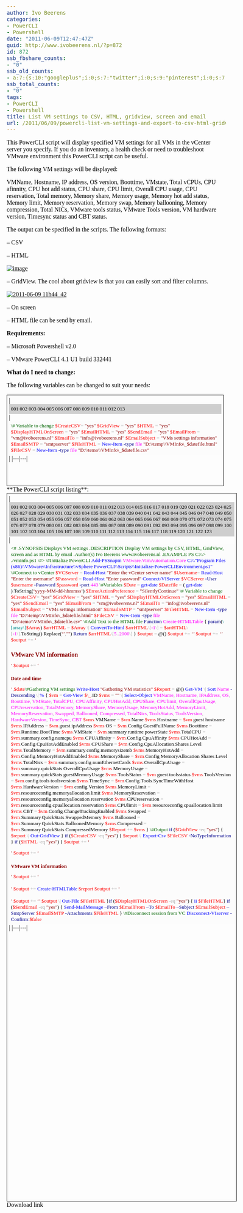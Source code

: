 ```yaml
---
author: Ivo Beerens
categories:
- PowerCLI
- Powershell
date: "2011-06-09T12:47:47Z"
guid: http://www.ivobeerens.nl/?p=872
id: 872
ssb_fbshare_counts:
- "0"
ssb_old_counts:
- a:7:{s:10:"googleplus";i:0;s:7:"twitter";i:0;s:9:"pinterest";i:0;s:7:"fbshare";i:0;s:8:"linkedin";i:0;s:6:"reddit";i:0;s:6:"tumblr";i:0;}
ssb_total_counts:
- "0"
tags:
- PowerCLI
- Powershell
title: List VM settings to CSV, HTML, gridview, screen and email
url: /2011/06/09/powercli-list-vm-settings-and-export-to-csv-html-gridview-screen-and-email/
---
```


<font color="#000000">This PowerCLI script will display specified VM settings for all VMs in the vCenter server you specify. If you do an inventory, a health check or need to troubleshoot VMware environment this PowerCLI script can be useful. </font>

<font color="#000000">The following VM settings will be displayed:</font>

<font color="#000000">VMName, Hostname, IP address, OS version, Boottime, VMstate, Total vCPUs, CPU afinnity, CPU hot add status, CPU share, CPU limit, Overall CPU usage, CPU reservation, Total memory, Memory share, Memory usage, Memory hot add status, Memory limit, Memory reservation, Memory swap, Memory ballooning, Memory compression, Total NICs, VMware tools status, VMware Tools version, VM hardware version, Timesync status and CBT status.</font>

<font color="#000000"></font>

<font color="#000000">The output can be specified in the scripts. The following formats:</font>

<font color="#000000">– CSV</font>

<font color="#000000">– HTML</font>

[<font color="#000000">![image](http://localhost/wp-content/uploads/2011/06/image_thumb.png "image")</font>](http://localhost/wp-content/uploads/2011/06/image.png)

<font color="#000000">– GridView. The cool about gridview is that you can easily sort and filter columns.</font>

[<font color="#000000">![2011-06-09 11h44_42](http://localhost/wp-content/uploads/2011/06/2011-06-09-11h44_42_thumb.jpg "2011-06-09 11h44_42")</font>](http://localhost/wp-content/uploads/2011/06/2011-06-09-11h44_42.jpg)

<font color="#000000">– On screen </font>

<font color="#000000">– HTML file can be send by email.</font>

<font color="#000000"></font>

**<font color="#000000">Requirements:</font>**

<font color="#000000">– Microsoft Powershell v2.0</font>

<font color="#000000">– VMware PowerCLI 4.1 U1 build 332441</font>

<font color="#000000"></font>

**<font color="#000000">What do I need to change:</font>**

<font color="#000000">The following variables can be changed to suit your needs:</font>

<div style="border-bottom: black 1px solid; border-left: black 1px solid; padding-bottom: 5px; padding-left: 5px; width: 558px; padding-right: 5px; font-family: ; height: 227px; overflow: auto; border-top: black 1px solid; border-right: black 1px solid; padding-top: 5px">| <div style="padding-bottom: 5px; padding-left: 5px; padding-right: 5px; font-family: ; background: #cecece; padding-top: 5px"><font face="Consolas"><font color="#000000" style="font-size: 10pt">001    002    003    004    005    006    007    008    009    010    011    012    013</font></font> </div> | <div style="padding-bottom: 5px; padding-left: 5px; padding-right: 5px; font-family: ; background: #fcfcfc; padding-top: 5px"><font face="Consolas"><span style="color: "><font color="#006400"><font style="font-size: 10pt">\# Variable to change</font></font></span><font style="font-size: 10pt">    <span style="color: "><font color="#ff0000">$CreateCSV</font></span><span style="color: "><font color="#a9a9a9">=</font></span><span style="color: "><font color="#000000"> </font></span><span style="color: "><font color="#8b0000">"yes"</font></span>    <span style="color: "><font color="#ff0000">$GridView</font></span><span style="color: "><font color="#000000"> </font></span><span style="color: "><font color="#a9a9a9">=</font></span><span style="color: "><font color="#000000"> </font></span><span style="color: "><font color="#8b0000">"yes"</font></span>    <span style="color: "><font color="#ff0000">$HTML</font></span><span style="color: "><font color="#000000"> </font></span><span style="color: "><font color="#a9a9a9">=</font></span><span style="color: "><font color="#000000"> </font></span><span style="color: "><font color="#8b0000">"yes"</font></span>    <span style="color: "><font color="#ff0000">$DisplayHTMLOnScreen</font></span><span style="color: "><font color="#000000"> </font></span><span style="color: "><font color="#a9a9a9">=</font></span><span style="color: "><font color="#000000"> </font></span><span style="color: "><font color="#8b0000">"yes"</font></span>    <span style="color: "><font color="#ff0000">$EmailHTML</font></span><span style="color: "><font color="#000000"> </font></span><span style="color: "><font color="#a9a9a9">=</font></span><span style="color: "><font color="#000000"> </font></span><span style="color: "><font color="#8b0000">"yes"</font></span>    <span style="color: "><font color="#ff0000">$SendEmail</font></span><span style="color: "><font color="#000000"> </font></span><span style="color: "><font color="#a9a9a9">=</font></span><span style="color: "><font color="#000000"> </font></span><span style="color: "><font color="#8b0000">"yes"</font></span>    <span style="color: "><font color="#ff0000">$EmailFrom</font></span><span style="color: "><font color="#000000"> </font></span><span style="color: "><font color="#a9a9a9">=</font></span><span style="color: "><font color="#000000"> </font></span><span style="color: "><font color="#8b0000">"vm@ivobeerens.nl"</font></span>    <span style="color: "><font color="#ff0000">$EmailTo</font></span><span style="color: "><font color="#000000"> </font></span><span style="color: "><font color="#a9a9a9">=</font></span><span style="color: "><font color="#000000"> </font></span><span style="color: "><font color="#8b0000">"info@ivobeerens.nl"</font></span>    <span style="color: "><font color="#ff0000">$EmailSubject</font></span><span style="color: "><font color="#000000"> </font></span><span style="color: "><font color="#a9a9a9">=</font></span><span style="color: "><font color="#000000"> </font></span><span style="color: "><font color="#8b0000">"VMs settings information"</font></span>    <span style="color: "><font color="#ff0000">$EmailSMTP</font></span><span style="color: "><font color="#000000"> </font></span><span style="color: "><font color="#a9a9a9">=</font></span><span style="color: "><font color="#000000"> </font></span><span style="color: "><font color="#8b0000">"smtpserver"</font></span>    <span style="color: "><font color="#ff0000">$FileHTML</font></span><span style="color: "><font color="#000000"> </font></span><span style="color: "><font color="#a9a9a9">=</font></span><span style="color: "><font color="#000000"> </font></span><span style="color: "><font color="#0000ff">New-Item</font></span><span style="color: "><font color="#000000"> </font></span><span style="color: "><font color="#00008b">-type</font></span><span style="color: "><font color="#000000"> </font></span><span style="color: "><font color="#ff00ff">file</font></span><span style="color: "><font color="#000000"> </font></span><span style="color: "><font color="#8b0000">"D:\\temp\\VMInfo\_$datefile.html"</font></span>    <span style="color: "><font color="#ff0000">$FileCSV</font></span><span style="color: "><font color="#000000"> </font></span><span style="color: "><font color="#a9a9a9">=</font></span><span style="color: "><font color="#000000"> </font></span><span style="color: "><font color="#0000ff">New-Item</font></span><span style="color: "><font color="#000000"> </font></span><span style="color: "><font color="#00008b">-type</font></span><span style="color: "><font color="#000000"> </font></span><span style="color: "><font color="#ff00ff">file</font></span><span style="color: "><font color="#000000"> </font></span><span style="color: "><font color="#8b0000">"D:\\temo\\VMInfo\_$datefile.csv"</font></span><font color="#000000"> </font></font></font></div> |
|---|---|

</div><font color="#000000">**The PowerCLI script listing**:</font>

<div style="border-bottom: black 1px solid; border-left: black 1px solid; padding-bottom: 5px; padding-left: 5px; width: 592px; padding-right: 5px; font-family: ; height: 1844px; overflow: auto; border-top: black 1px solid; border-right: black 1px solid; padding-top: 5px">| <div style="padding-bottom: 5px; padding-left: 5px; padding-right: 5px; font-family: ; background: #cecece; padding-top: 5px"><font face="Consolas"><font color="#000000" style="font-size: 10pt">001    002    003    004    005    006    007    008    009    010    011    012    013    014    015    016    017    018    019    020    021    022    023    024    025    026    027    028    029    030    031    032    033    034    035    036    037    038    039    040    041    042    043    044    045    046    047    048    049    050    051    052    053    054    055    056    057    058    059    060    061    062    063    064    065    066    067    068    069    070    071    072    073    074    075    076    077    078    079    080    081    082    083    084    085    086    087    088    089    090    091    092    093    094    095    096    097    098    099    100    101    102    103    104    105    106    107    108    109    110    111    112    113    114    115    116    117    118    119    120    121    122    123</font></font> </div> | <div style="padding-bottom: 5px; padding-left: 5px; padding-right: 5px; font-family: ; background: #fcfcfc; padding-top: 5px"><font face="Consolas"><font color="#006400"><span style="color: "><font style="font-size: 10pt"><#    .SYNOPSIS    Displays VM settings .DESCRIPTION    Display VM settings by CSV, HTML, GridView, screen and as HTML by email        .Author(s)    Ivo Beerens www.ivobeerens.nl  .EXAMPLE    PS C:\\> ./vminfo.ps1  \#>  </font></span><font style="font-size: 10pt"><span style="color: ">\#Initialize PowerCLI </span>  </font></font><font style="font-size: 10pt">    <span style="color: "><font color="#0000ff">Add-PSSnapin</font></span><span style="color: "><font color="#000000"> </font></span><span style="color: "><font color="#ff00ff">VMware.VimAutomation.Core</font></span>    <span style="color: "><font color="#0000ff">C:\\"Program Files (x86)\\VMware\\Infrastructure\\vSphere PowerCLI\\Scripts\\Initialize-PowerCLIEnvironment.ps1"</font></span><span style="color: "><font color="#000000"> </font></span><span style="color: "><font color="#006400">\#Connect to vCenter</font></span>    <span style="color: "><font color="#ff0000">$VCServer</font></span><span style="color: "><font color="#000000"> </font></span><span style="color: "><font color="#a9a9a9">=</font></span><span style="color: "><font color="#000000"> </font></span><span style="color: "><font color="#0000ff">Read-Host</font></span><span style="color: "><font color="#000000"> </font></span><span style="color: "><font color="#8b0000">"Enter the vCenter server name"</font></span>    <span style="color: "><font color="#ff0000">$Username</font></span><span style="color: "><font color="#a9a9a9">=</font></span><span style="color: "><font color="#000000"> </font></span><span style="color: "><font color="#0000ff">Read-Host</font></span><span style="color: "><font color="#000000"> </font></span><span style="color: "><font color="#8b0000">"Enter the username"</font></span>    <span style="color: "><font color="#ff0000">$Password</font></span><span style="color: "><font color="#000000"> </font></span><span style="color: "><font color="#a9a9a9">=</font></span><span style="color: "><font color="#000000"> </font></span><span style="color: "><font color="#0000ff">Read-Host</font></span><span style="color: "><font color="#000000"> </font></span><span style="color: "><font color="#8b0000">"Enter password"</font></span>    <span style="color: "><font color="#0000ff">Connect-VIServer</font></span><span style="color: "><font color="#000000"> </font></span><span style="color: "><font color="#ff0000">$VCServer</font></span><span style="color: "><font color="#000000"> </font></span><span style="color: "><font color="#00008b">-User</font></span><span style="color: "><font color="#000000"> </font></span><span style="color: "><font color="#ff0000">$username</font></span><span style="color: "><font color="#000000"> </font></span><span style="color: "><font color="#00008b">-Password</font></span><span style="color: "><font color="#000000"> </font></span><span style="color: "><font color="#ff0000">$password</font></span><span style="color: "><font color="#000000"> </font></span><span style="color: "><font color="#00008b">-port</font></span><span style="color: "><font color="#000000"> </font></span><span style="color: "><font color="#ff00ff">443</font></span>  <span style="color: "><font color="#006400">\#Variables</font></span>    <span style="color: "><font color="#ff0000">$Date</font></span><span style="color: "><font color="#000000"> </font></span><span style="color: "><font color="#a9a9a9">=</font></span><span style="color: "><font color="#000000"> </font></span><span style="color: "><font color="#0000ff">get-date</font></span>    <span style="color: "><font color="#ff0000">$Datefile</font></span><span style="color: "><font color="#000000"> </font></span><span style="color: "><font color="#a9a9a9">=</font></span><font color="#000000"><span style="color: "> </span><span style="color: ">(</span><span style="color: "> </span></font><span style="color: "><font color="#0000ff">get-date</font></span><font color="#000000"><span style="color: "> </span><span style="color: ">)</span></font><span style="color: "><font color="#a9a9a9">.</font></span><font color="#000000"><span style="color: ">ToString</span><span style="color: ">(</span></font><span style="color: "><font color="#8b0000">‘yyyy-MM-dd-hhmmss’</font></span><span style="color: "><font color="#000000">)</font></span>    <span style="color: "><font color="#ff0000">$ErrorActionPreference</font></span><span style="color: "><font color="#000000"> </font></span><span style="color: "><font color="#a9a9a9">=</font></span><span style="color: "><font color="#000000"> </font></span><span style="color: "><font color="#8b0000">"SilentlyContinue"</font></span>    <span style="color: "><font color="#006400">\# Variable to change</font></span>    <span style="color: "><font color="#ff0000">$CreateCSV</font></span><span style="color: "><font color="#a9a9a9">=</font></span><span style="color: "><font color="#000000"> </font></span><span style="color: "><font color="#8b0000">"yes"</font></span>    <span style="color: "><font color="#ff0000">$GridView</font></span><span style="color: "><font color="#000000"> </font></span><span style="color: "><font color="#a9a9a9">=</font></span><span style="color: "><font color="#000000"> </font></span><span style="color: "><font color="#8b0000">"yes"</font></span>    <span style="color: "><font color="#ff0000">$HTML</font></span><span style="color: "><font color="#000000"> </font></span><span style="color: "><font color="#a9a9a9">=</font></span><span style="color: "><font color="#000000"> </font></span><span style="color: "><font color="#8b0000">"yes"</font></span>    <span style="color: "><font color="#ff0000">$DisplayHTMLOnScreen</font></span><span style="color: "><font color="#000000"> </font></span><span style="color: "><font color="#a9a9a9">=</font></span><span style="color: "><font color="#000000"> </font></span><span style="color: "><font color="#8b0000">"yes"</font></span>    <span style="color: "><font color="#ff0000">$EmailHTML</font></span><span style="color: "><font color="#000000"> </font></span><span style="color: "><font color="#a9a9a9">=</font></span><span style="color: "><font color="#000000"> </font></span><span style="color: "><font color="#8b0000">"yes"</font></span>    <span style="color: "><font color="#ff0000">$SendEmail</font></span><span style="color: "><font color="#000000"> </font></span><span style="color: "><font color="#a9a9a9">=</font></span><span style="color: "><font color="#000000"> </font></span><span style="color: "><font color="#8b0000">"yes"</font></span>    <span style="color: "><font color="#ff0000">$EmailFrom</font></span><span style="color: "><font color="#000000"> </font></span><span style="color: "><font color="#a9a9a9">=</font></span><span style="color: "><font color="#000000"> </font></span><span style="color: "><font color="#8b0000">"vm@ivobeerens.nl"</font></span>    <span style="color: "><font color="#ff0000">$EmailTo</font></span><span style="color: "><font color="#000000"> </font></span><span style="color: "><font color="#a9a9a9">=</font></span><span style="color: "><font color="#000000"> </font></span><span style="color: "><font color="#8b0000">"info@ivobeerens.nl"</font></span>    <span style="color: "><font color="#ff0000">$EmailSubject</font></span><span style="color: "><font color="#000000"> </font></span><span style="color: "><font color="#a9a9a9">=</font></span><span style="color: "><font color="#000000"> </font></span><span style="color: "><font color="#8b0000">"VMs settings information"</font></span>    <span style="color: "><font color="#ff0000">$EmailSMTP</font></span><span style="color: "><font color="#000000"> </font></span><span style="color: "><font color="#a9a9a9">=</font></span><span style="color: "><font color="#000000"> </font></span><span style="color: "><font color="#8b0000">"smtpserver"</font></span>    <span style="color: "><font color="#ff0000">$FileHTML</font></span><span style="color: "><font color="#000000"> </font></span><span style="color: "><font color="#a9a9a9">=</font></span><span style="color: "><font color="#000000"> </font></span><span style="color: "><font color="#0000ff">New-Item</font></span><span style="color: "><font color="#000000"> </font></span><span style="color: "><font color="#00008b">-type</font></span><span style="color: "><font color="#000000"> </font></span><span style="color: "><font color="#ff00ff">file</font></span><span style="color: "><font color="#000000"> </font></span><span style="color: "><font color="#8b0000">"D:\\temp\\VMInfo\_$datefile.html"</font></span>    <span style="color: "><font color="#ff0000">$FileCSV</font></span><span style="color: "><font color="#000000"> </font></span><span style="color: "><font color="#a9a9a9">=</font></span><span style="color: "><font color="#000000"> </font></span><span style="color: "><font color="#0000ff">New-Item</font></span><span style="color: "><font color="#000000"> </font></span><span style="color: "><font color="#00008b">-type</font></span><span style="color: "><font color="#000000"> </font></span><span style="color: "><font color="#ff00ff">file</font></span><span style="color: "><font color="#000000"> </font></span><span style="color: "><font color="#8b0000">"D:\\temo\\VMInfo\_$datefile.csv"</font></span>  <span style="color: "><font color="#006400">\#Add Text to the HTML file </font></span>    <span style="color: "><font color="#00008b">Function</font></span><span style="color: "><font color="#000000"> </font></span><span style="color: "><font color="#ff00ff">Create-HTMLTable</font></span>    <span style="color: "></span><span style="color: "><font color="#000000">{</font></span>    <span style="color: "></span><span style="color: "><font color="#00008b">param</font></span><span style="color: "><font color="#000000">(</font></span><span style="color: "><font color="#008b8b">\[array\]</font></span><span style="color: "><font color="#ff0000">$Array</font></span><span style="color: "><font color="#000000">)</font></span>    <span style="color: "></span><span style="color: "><font color="#ff0000">$arrHTML</font></span><span style="color: "><font color="#000000"> </font></span><span style="color: "><font color="#a9a9a9">=</font></span><span style="color: "><font color="#000000"> </font></span><span style="color: "><font color="#ff0000">$Array</font></span><span style="color: "><font color="#000000"> </font></span><span style="color: "><font color="#a9a9a9">\|</font></span><span style="color: "><font color="#000000"> </font></span><span style="color: "><font color="#0000ff">ConvertTo-Html</font></span>    <span style="color: "></span><span style="color: "><font color="#ff0000">$arrHTML</font></span><span style="color: "><font color="#a9a9a9">\[</font></span><span style="color: "><font color="#ff00ff">-1</font></span><span style="color: "><font color="#a9a9a9">\]</font></span><span style="color: "><font color="#000000"> </font></span><span style="color: "><font color="#a9a9a9">=</font></span><span style="color: "><font color="#000000"> </font></span><span style="color: "><font color="#ff0000">$arrHTML</font></span><span style="color: "><font color="#a9a9a9">\[</font></span><span style="color: "><font color="#ff00ff">-1</font></span><font color="#a9a9a9"><span style="color: ">\]</span><span style="color: ">.</span></font><font color="#000000"><span style="color: ">ToString</span><span style="color: ">(</span><span style="color: ">)</span></font><span style="color: "><font color="#a9a9a9">.</font></span><font color="#000000"><span style="color: ">Replace</span><span style="color: ">(</span></font><span style="color: "><font color="#8b0000">‘</body></html>’</font></span><span style="color: "><font color="#a9a9a9">,</font></span><span style="color: "><font color="#8b0000">""</font></span><span style="color: "><font color="#000000">)</font></span>    <span style="color: "></span><span style="color: "><font color="#00008b">Return</font></span><span style="color: "><font color="#000000"> </font></span><span style="color: "><font color="#ff0000">$arrHTML</font></span><span style="color: "><font color="#a9a9a9">\[</font></span><span style="color: "><font color="#ff00ff">5</font></span><span style="color: "><font color="#a9a9a9">..</font></span><span style="color: "><font color="#ff00ff">2000</font></span><span style="color: "><font color="#a9a9a9">\]</font></span>    <span style="color: "></span><span style="color: "><font color="#000000">}</font></span>  <span style="color: "><font color="#ff0000">$output</font></span><span style="color: "><font color="#000000"> </font></span><span style="color: "><font color="#a9a9a9">=</font></span><font color="#000000"><span style="color: "> </span><span style="color: ">@(</span><span style="color: ">)</span></font>    <span style="color: "><font color="#ff0000">$output</font></span><span style="color: "><font color="#000000"> </font></span><span style="color: "><font color="#a9a9a9">+=</font></span><span style="color: "><font color="#000000"> </font></span><span style="color: "><font color="#8b0000">‘<html><head></head><body>’</font></span>    <span style="color: "><font color="#ff0000">$output</font></span><span style="color: "><font color="#000000"> </font></span><span style="color: "><font color="#a9a9a9">+=</font></span><span style="color: "><font color="#000000"> </font></span>  </font></font><font style="font-size: 10pt"><font face="Consolas"><span style="color: "><font color="#8b0000">‘<style>table{border-style:solid;border-width:1px;font-size:8pt;background-color:#ccc;width:100%;}th{text-align:left;}td{background-color:#fff;width:20%;border-style:so    lid;border-width:1px;}body{font-family:verdana;font-size:12pt;}h1{font-size:12pt;}h2{font-size:10pt;}</style>’</font></span>    <span style="color: "><font color="#ff0000">$output</font></span><span style="color: "><font color="#000000"> </font></span><span style="color: "><font color="#a9a9a9">+=</font></span><span style="color: "><font color="#000000"> </font></span><span style="color: "><font color="#8b0000">‘<H1>VMware VM information</H1>’</font></span>    <span style="color: "><font color="#ff0000">$output</font></span><span style="color: "><font color="#000000"> </font></span><span style="color: "><font color="#a9a9a9">+=</font></span><span style="color: "><font color="#000000"> </font></span><span style="color: "><font color="#8b0000">‘<H2>Date and time</H2>’</font></span><span style="color: "><font color="#a9a9a9">,</font></span><span style="color: "><font color="#ff0000">$date</font></span><span style="color: "><font color="#006400">\#Gathering VM settings</font></span>    <span style="color: "><font color="#0000ff">Write-Host</font></span><span style="color: "><font color="#000000"> </font></span><span style="color: "><font color="#8b0000">"Gathering VM statistics"</font></span>    <span style="color: "><font color="#ff0000">$Report</font></span><span style="color: "><font color="#000000"> </font></span><span style="color: "><font color="#a9a9a9">=</font></span><font color="#000000"><span style="color: "> </span><span style="color: ">@(</span><span style="color: ">)</span></font>    <span style="color: "><font color="#0000ff">Get-VM</font></span><span style="color: "><font color="#000000"> </font></span><span style="color: "><font color="#a9a9a9">\|</font></span><span style="color: "><font color="#000000"> </font></span><span style="color: "><font color="#0000ff">Sort</font></span><span style="color: "><font color="#000000"> </font></span><span style="color: "><font color="#ff00ff">Name</font></span><span style="color: "><font color="#000000"> </font></span><span style="color: "><font color="#00008b">-Descending</font></span><span style="color: "><font color="#000000"> </font></span><span style="color: "><font color="#a9a9a9">\|</font></span><span style="color: "><font color="#000000"> </font></span><span style="color: "><font color="#0000ff">%</font></span>   <font face="Consolas"><font color="#000000"><span style="color: "> </span><span style="color: ">{</span>    <span style="color: "> </span>    <span style="color: "> </span></font><span style="color: "><font color="#ff0000">$vm</font></span><span style="color: "><font color="#000000"> </font></span><span style="color: "><font color="#a9a9a9">=</font></span><span style="color: "><font color="#000000"> </font></span><span style="color: "><font color="#0000ff">Get-View</font></span><span style="color: "><font color="#000000"> </font></span><span style="color: "><font color="#ff0000">$\_</font></span><span style="color: "><font color="#a9a9a9">.</font></span></font><font face="Consolas"><font color="#000000"><span style="color: ">ID</span>    <span style="color: "> </span></font><span style="color: "><font color="#ff0000">$vms</font></span><span style="color: "><font color="#000000"> </font></span><span style="color: "><font color="#a9a9a9">=</font></span><span style="color: "><font color="#000000"> </font></span><span style="color: "><font color="#8b0000">""</font></span><span style="color: "><font color="#000000"> </font></span><span style="color: "><font color="#a9a9a9">\|</font></span><span style="color: "><font color="#000000"> </font></span><span style="color: "><font color="#0000ff">Select-Object</font></span><span style="color: "><font color="#000000"> </font></span><span style="color: "><font color="#ff00ff">VMName</font></span><span style="color: "><font color="#a9a9a9">,</font></span><span style="color: "><font color="#000000"> </font></span><span style="color: "><font color="#ff00ff">Hostname</font></span><span style="color: "><font color="#a9a9a9">,</font></span><span style="color: "><font color="#000000"> </font></span><span style="color: "><font color="#ff00ff">IPAddress</font></span><span style="color: "><font color="#a9a9a9">,</font></span><span style="color: "><font color="#000000"> </font></span><span style="color: "><font color="#ff00ff">OS</font></span><span style="color: "><font color="#a9a9a9">,</font></span><span style="color: "><font color="#000000"> </font></span><span style="color: "><font color="#ff00ff">Boottime</font></span><span style="color: "><font color="#a9a9a9">,</font></span><span style="color: "><font color="#000000"> </font></span><span style="color: "><font color="#ff00ff">VMState</font></span><span style="color: "><font color="#a9a9a9">,</font></span><span style="color: "><font color="#000000"> </font></span><span style="color: "><font color="#ff00ff">TotalCPU</font></span><span style="color: "><font color="#a9a9a9">,</font></span><span style="color: "><font color="#000000"> </font></span><span style="color: "><font color="#ff00ff">CPUAffinity</font></span><span style="color: "><font color="#a9a9a9">,</font></span><span style="color: "><font color="#000000"> </font></span><span style="color: "><font color="#ff00ff">CPUHotAdd</font></span><span style="color: "><font color="#a9a9a9">,</font></span><span style="color: "><font color="#000000"> </font></span><span style="color: "><font color="#ff00ff">CPUShare</font></span><span style="color: "><font color="#a9a9a9">,</font></span><span style="color: "><font color="#000000"> </font></span><span style="color: "><font color="#ff00ff">CPUlimit</font></span><span style="color: "><font color="#a9a9a9">,</font></span><span style="color: "><font color="#000000"> </font></span><span style="color: "><font color="#ff00ff">OverallCpuUsage</font></span><span style="color: "><font color="#a9a9a9">,</font></span><span style="color: "><font color="#000000"> </font></span><span style="color: "><font color="#ff00ff">CPUreservation</font></span><span style="color: "><font color="#a9a9a9">,</font></span><span style="color: "><font color="#000000"> </font></span><span style="color: "><font color="#ff00ff">TotalMemory</font></span><span style="color: "><font color="#a9a9a9">,</font></span><span style="color: "><font color="#000000"> </font></span><span style="color: "><font color="#ff00ff">MemoryShare</font></span><span style="color: "><font color="#a9a9a9">,</font></span><span style="color: "><font color="#000000"> </font></span><span style="color: "><font color="#ff00ff">MemoryUsage</font></span><span style="color: "><font color="#a9a9a9">,</font></span><span style="color: "><font color="#000000"> </font></span><span style="color: "><font color="#ff00ff">MemoryHotAdd</font></span><span style="color: "><font color="#a9a9a9">,</font></span><span style="color: "><font color="#000000"> </font></span><span style="color: "><font color="#ff00ff">MemoryLimit</font></span><span style="color: "><font color="#a9a9a9">,</font></span><span style="color: "><font color="#000000"> </font></span><span style="color: "><font color="#ff00ff">MemoryReservation</font></span><span style="color: "><font color="#a9a9a9">,</font></span><span style="color: "><font color="#000000"> </font></span><span style="color: "><font color="#ff00ff">Swapped</font></span><span style="color: "><font color="#a9a9a9">,</font></span><span style="color: "><font color="#000000"> </font></span><span style="color: "><font color="#ff00ff">Ballooned</font></span><span style="color: "><font color="#a9a9a9">,</font></span><span style="color: "><font color="#000000"> </font></span><span style="color: "><font color="#ff00ff">Compressed</font></span><span style="color: "><font color="#a9a9a9">,</font></span><span style="color: "><font color="#000000"> </font></span><span style="color: "><font color="#ff00ff">TotalNics</font></span><span style="color: "><font color="#a9a9a9">,</font></span><span style="color: "><font color="#000000"> </font></span><span style="color: "><font color="#ff00ff">ToolsStatus</font></span><span style="color: "><font color="#a9a9a9">,</font></span><span style="color: "><font color="#000000"> </font></span><span style="color: "><font color="#ff00ff">ToolsVersion</font></span><span style="color: "><font color="#a9a9a9">,</font></span><span style="color: "><font color="#000000"> </font></span><span style="color: "><font color="#ff00ff">HardwareVersion</font></span><span style="color: "><font color="#a9a9a9">,</font></span><span style="color: "><font color="#000000"> </font></span><span style="color: "><font color="#ff00ff">TimeSync</font></span><span style="color: "><font color="#a9a9a9">,</font></span><span style="color: "><font color="#000000"> </font></span><span style="color: "><font color="#ff00ff">CBT</font></span>    <span style="color: "><font color="#000000"> </font></span><span style="color: "><font color="#ff0000">$vms</font></span><span style="color: "><font color="#a9a9a9">.</font></span><font color="#000000"><span style="color: ">VMName</span><span style="color: "> </span></font><span style="color: "><font color="#a9a9a9">=</font></span><span style="color: "><font color="#000000"> </font></span><span style="color: "><font color="#ff0000">$vm</font></span><span style="color: "><font color="#a9a9a9">.</font></span></font><font face="Consolas"><font color="#000000"><span style="color: ">Name</span>    <span style="color: "> </span></font><span style="color: "><font color="#ff0000">$vms</font></span><span style="color: "><font color="#a9a9a9">.</font></span><font color="#000000"><span style="color: ">Hostname</span><span style="color: "> </span></font><span style="color: "><font color="#a9a9a9">=</font></span><span style="color: "><font color="#000000"> </font></span><span style="color: "><font color="#ff0000">$vm</font></span><span style="color: "><font color="#a9a9a9">.</font></span><span style="color: "><font color="#000000">guest</font></span><span style="color: "><font color="#a9a9a9">.</font></span><span style="color: "><font color="#000000">hostname</font></span>    <span style="color: "></span><span style="color: "><font color="#ff0000">$vms</font></span><span style="color: "><font color="#a9a9a9">.</font></span><font color="#000000"><span style="color: ">IPAddress</span><span style="color: "> </span></font><span style="color: "><font color="#a9a9a9">=</font></span><span style="color: "><font color="#000000"> </font></span><span style="color: "><font color="#ff0000">$vm</font></span><span style="color: "><font color="#a9a9a9">.</font></span><span style="color: "><font color="#000000">guest</font></span><span style="color: "><font color="#a9a9a9">.</font></span><span style="color: "><font color="#000000">ipAddress</font></span>    <span style="color: "></span><span style="color: "><font color="#ff0000">$vms</font></span><span style="color: "><font color="#a9a9a9">.</font></span><font color="#000000"><span style="color: ">OS</span><span style="color: "> </span></font><span style="color: "><font color="#a9a9a9">=</font></span><span style="color: "><font color="#000000"> </font></span><span style="color: "><font color="#ff0000">$vm</font></span><span style="color: "><font color="#a9a9a9">.</font></span><span style="color: "><font color="#000000">Config</font></span><span style="color: "><font color="#a9a9a9">.</font></span><span style="color: "><font color="#000000">GuestFullName</font></span>    <span style="color: "></span><span style="color: "><font color="#ff0000">$vms</font></span><span style="color: "><font color="#a9a9a9">.</font></span><font color="#000000"><span style="color: ">Boottime</span><span style="color: "> </span></font><span style="color: "><font color="#a9a9a9">=</font></span><span style="color: "><font color="#000000"> </font></span><span style="color: "><font color="#ff0000">$vm</font></span><span style="color: "><font color="#a9a9a9">.</font></span><span style="color: "><font color="#000000">Runtime</font></span><span style="color: "><font color="#a9a9a9">.</font></span><span style="color: "><font color="#000000">BootTime</font></span>    <span style="color: "></span><span style="color: "><font color="#ff0000">$vms</font></span><span style="color: "><font color="#a9a9a9">.</font></span><font color="#000000"><span style="color: ">VMState</span><span style="color: "> </span></font><span style="color: "><font color="#a9a9a9">=</font></span><span style="color: "><font color="#000000"> </font></span><span style="color: "><font color="#ff0000">$vm</font></span><span style="color: "><font color="#a9a9a9">.</font></span><span style="color: "><font color="#000000">summary</font></span><span style="color: "><font color="#a9a9a9">.</font></span><span style="color: "><font color="#000000">runtime</font></span><span style="color: "><font color="#a9a9a9">.</font></span></font><font face="Consolas"><font color="#000000"><span style="color: ">powerState</span>    <span style="color: "> </span></font><span style="color: "><font color="#ff0000">$vms</font></span><span style="color: "><font color="#a9a9a9">.</font></span><font color="#000000"><span style="color: ">TotalCPU</span><span style="color: "> </span></font><span style="color: "><font color="#a9a9a9">=</font></span><span style="color: "><font color="#000000"> </font></span><span style="color: "><font color="#ff0000">$vm</font></span><span style="color: "><font color="#a9a9a9">.</font></span><span style="color: "><font color="#000000">summary</font></span><span style="color: "><font color="#a9a9a9">.</font></span><span style="color: "><font color="#000000">config</font></span><span style="color: "><font color="#a9a9a9">.</font></span></font><font face="Consolas"><font color="#000000"><span style="color: ">numcpu</span>    <span style="color: "> </span></font><span style="color: "><font color="#ff0000">$vms</font></span><span style="color: "><font color="#a9a9a9">.</font></span><font color="#000000"><span style="color: ">CPUAffinity</span><span style="color: "> </span></font><span style="color: "><font color="#a9a9a9">=</font></span><span style="color: "><font color="#000000"> </font></span><span style="color: "><font color="#ff0000">$vm</font></span><span style="color: "><font color="#a9a9a9">.</font></span><span style="color: "><font color="#000000">Config</font></span><span style="color: "><font color="#a9a9a9">.</font></span><span style="color: "><font color="#000000">CpuAffinity</font></span>    <span style="color: "></span><span style="color: "><font color="#ff0000">$vms</font></span><span style="color: "><font color="#a9a9a9">.</font></span><font color="#000000"><span style="color: ">CPUHotAdd</span><span style="color: "> </span></font><span style="color: "><font color="#a9a9a9">=</font></span><span style="color: "><font color="#000000"> </font></span><span style="color: "><font color="#ff0000">$vm</font></span><span style="color: "><font color="#a9a9a9">.</font></span><span style="color: "><font color="#000000">Config</font></span><span style="color: "><font color="#a9a9a9">.</font></span><span style="color: "><font color="#000000">CpuHotAddEnabled</font></span>    <span style="color: "></span><span style="color: "><font color="#ff0000">$vms</font></span><span style="color: "><font color="#a9a9a9">.</font></span><font color="#000000"><span style="color: ">CPUShare</span><span style="color: "> </span></font><span style="color: "><font color="#a9a9a9">=</font></span><span style="color: "><font color="#000000"> </font></span><span style="color: "><font color="#ff0000">$vm</font></span><span style="color: "><font color="#a9a9a9">.</font></span><span style="color: "><font color="#000000">Config</font></span><span style="color: "><font color="#a9a9a9">.</font></span><span style="color: "><font color="#000000">CpuAllocation</font></span><span style="color: "><font color="#a9a9a9">.</font></span><span style="color: "><font color="#000000">Shares</font></span><span style="color: "><font color="#a9a9a9">.</font></span><span style="color: "><font color="#000000">Level</font></span>    <span style="color: "></span><span style="color: "><font color="#ff0000">$vms</font></span><span style="color: "><font color="#a9a9a9">.</font></span><font color="#000000"><span style="color: ">TotalMemory</span><span style="color: "> </span></font><span style="color: "><font color="#a9a9a9">=</font></span><span style="color: "><font color="#000000"> </font></span><span style="color: "><font color="#ff0000">$vm</font></span><span style="color: "><font color="#a9a9a9">.</font></span><span style="color: "><font color="#000000">summary</font></span><span style="color: "><font color="#a9a9a9">.</font></span><span style="color: "><font color="#000000">config</font></span><span style="color: "><font color="#a9a9a9">.</font></span></font><font face="Consolas"><font color="#000000"><span style="color: ">memorysizemb</span>    <span style="color: "> </span></font><span style="color: "><font color="#ff0000">$vms</font></span><span style="color: "><font color="#a9a9a9">.</font></span><font color="#000000"><span style="color: ">MemoryHotAdd</span><span style="color: "> </span></font><span style="color: "><font color="#a9a9a9">=</font></span><span style="color: "><font color="#000000"> </font></span><span style="color: "><font color="#ff0000">$vm</font></span><span style="color: "><font color="#a9a9a9">.</font></span><span style="color: "><font color="#000000">Config</font></span><span style="color: "><font color="#a9a9a9">.</font></span><span style="color: "><font color="#000000">MemoryHotAddEnabled</font></span>    <span style="color: "></span><span style="color: "><font color="#ff0000">$vms</font></span><span style="color: "><font color="#a9a9a9">.</font></span><font color="#000000"><span style="color: ">MemoryShare</span><span style="color: "> </span></font><span style="color: "><font color="#a9a9a9">=</font></span><span style="color: "><font color="#000000"> </font></span><span style="color: "><font color="#ff0000">$vm</font></span><span style="color: "><font color="#a9a9a9">.</font></span><span style="color: "><font color="#000000">Config</font></span><span style="color: "><font color="#a9a9a9">.</font></span><span style="color: "><font color="#000000">MemoryAllocation</font></span><span style="color: "><font color="#a9a9a9">.</font></span><span style="color: "><font color="#000000">Shares</font></span><span style="color: "><font color="#a9a9a9">.</font></span><span style="color: "><font color="#000000">Level</font></span>    <span style="color: "></span><span style="color: "><font color="#ff0000">$vms</font></span><span style="color: "><font color="#a9a9a9">.</font></span><font color="#000000"><span style="color: ">TotalNics</span><span style="color: "> </span></font><span style="color: "><font color="#a9a9a9">=</font></span><span style="color: "><font color="#000000"> </font></span><span style="color: "><font color="#ff0000">$vm</font></span><span style="color: "><font color="#a9a9a9">.</font></span><span style="color: "><font color="#000000">summary</font></span><span style="color: "><font color="#a9a9a9">.</font></span><span style="color: "><font color="#000000">config</font></span><span style="color: "><font color="#a9a9a9">.</font></span><span style="color: "><font color="#000000">numEthernetCards</font></span>    <span style="color: "></span><span style="color: "><font color="#ff0000">$vms</font></span><span style="color: "><font color="#a9a9a9">.</font></span><font color="#000000"><span style="color: ">OverallCpuUsage</span><span style="color: "> </span></font><span style="color: "><font color="#a9a9a9">=</font></span><span style="color: "><font color="#000000"> </font></span><span style="color: "><font color="#ff0000">$vm</font></span><span style="color: "><font color="#a9a9a9">.</font></span><span style="color: "><font color="#000000">summary</font></span><span style="color: "><font color="#a9a9a9">.</font></span><span style="color: "><font color="#000000">quickStats</font></span><span style="color: "><font color="#a9a9a9">.</font></span></font><font face="Consolas"><font color="#000000"><span style="color: ">OverallCpuUsage</span>    <span style="color: "> </span></font><span style="color: "><font color="#ff0000">$vms</font></span><span style="color: "><font color="#a9a9a9">.</font></span><font color="#000000"><span style="color: ">MemoryUsage</span><span style="color: "> </span></font><span style="color: "><font color="#a9a9a9">=</font></span><span style="color: "><font color="#000000"> </font></span><span style="color: "><font color="#ff0000">$vm</font></span><span style="color: "><font color="#a9a9a9">.</font></span><span style="color: "><font color="#000000">summary</font></span><span style="color: "><font color="#a9a9a9">.</font></span><span style="color: "><font color="#000000">quickStats</font></span><span style="color: "><font color="#a9a9a9">.</font></span></font><font face="Consolas"><font color="#000000"><span style="color: ">guestMemoryUsage</span>    <span style="color: "> </span></font><span style="color: "><font color="#ff0000">$vms</font></span><span style="color: "><font color="#a9a9a9">.</font></span><font color="#000000"><span style="color: ">ToolsStatus</span><span style="color: "> </span></font><span style="color: "><font color="#a9a9a9">=</font></span><span style="color: "><font color="#000000"> </font></span><span style="color: "><font color="#ff0000">$vm</font></span><span style="color: "><font color="#a9a9a9">.</font></span><span style="color: "><font color="#000000">guest</font></span><span style="color: "><font color="#a9a9a9">.</font></span></font><font face="Consolas"><font color="#000000"><span style="color: ">toolsstatus</span>    <span style="color: "> </span></font><span style="color: "><font color="#ff0000">$vms</font></span><span style="color: "><font color="#a9a9a9">.</font></span><font color="#000000"><span style="color: ">ToolsVersion</span><span style="color: "> </span></font><span style="color: "><font color="#a9a9a9">=</font></span><span style="color: "><font color="#000000"> </font></span><span style="color: "><font color="#ff0000">$vm</font></span><span style="color: "><font color="#a9a9a9">.</font></span><span style="color: "><font color="#000000">config</font></span><span style="color: "><font color="#a9a9a9">.</font></span><span style="color: "><font color="#000000">tools</font></span><span style="color: "><font color="#a9a9a9">.</font></span><span style="color: "><font color="#000000">toolsversion</font></span>    <span style="color: "></span><span style="color: "><font color="#ff0000">$vms</font></span><span style="color: "><font color="#a9a9a9">.</font></span><font color="#000000"><span style="color: ">TimeSync</span><span style="color: "> </span></font><span style="color: "><font color="#a9a9a9">=</font></span><span style="color: "><font color="#000000"> </font></span><span style="color: "><font color="#ff0000">$vm</font></span><span style="color: "><font color="#a9a9a9">.</font></span><span style="color: "><font color="#000000">Config</font></span><span style="color: "><font color="#a9a9a9">.</font></span><span style="color: "><font color="#000000">Tools</font></span><span style="color: "><font color="#a9a9a9">.</font></span><span style="color: "><font color="#000000">SyncTimeWithHost</font></span>    <span style="color: "></span><span style="color: "><font color="#ff0000">$vms</font></span><span style="color: "><font color="#a9a9a9">.</font></span><font color="#000000"><span style="color: ">HardwareVersion</span><span style="color: "> </span></font><span style="color: "><font color="#a9a9a9">=</font></span><span style="color: "><font color="#000000"> </font></span><span style="color: "><font color="#ff0000">$vm</font></span><span style="color: "><font color="#a9a9a9">.</font></span><span style="color: "><font color="#000000">config</font></span><span style="color: "><font color="#a9a9a9">.</font></span></font><font face="Consolas"><font color="#000000"><span style="color: ">Version</span>    <span style="color: "> </span></font><span style="color: "><font color="#ff0000">$vms</font></span><span style="color: "><font color="#a9a9a9">.</font></span><font color="#000000"><span style="color: ">MemoryLimit</span><span style="color: "> </span></font><span style="color: "><font color="#a9a9a9">=</font></span><span style="color: "><font color="#000000"> </font></span><span style="color: "><font color="#ff0000">$vm</font></span><span style="color: "><font color="#a9a9a9">.</font></span><span style="color: "><font color="#000000">resourceconfig</font></span><span style="color: "><font color="#a9a9a9">.</font></span><span style="color: "><font color="#000000">memoryallocation</font></span><span style="color: "><font color="#a9a9a9">.</font></span></font><font face="Consolas"><font color="#000000"><span style="color: ">limit</span>    <span style="color: "> </span></font><span style="color: "><font color="#ff0000">$vms</font></span><span style="color: "><font color="#a9a9a9">.</font></span><font color="#000000"><span style="color: ">MemoryReservation</span><span style="color: "> </span></font><span style="color: "><font color="#a9a9a9">=</font></span><span style="color: "><font color="#000000"> </font></span><span style="color: "><font color="#ff0000">$vm</font></span><span style="color: "><font color="#a9a9a9">.</font></span><span style="color: "><font color="#000000">resourceconfig</font></span><span style="color: "><font color="#a9a9a9">.</font></span><span style="color: "><font color="#000000">memoryallocation</font></span><span style="color: "><font color="#a9a9a9">.</font></span></font><font face="Consolas"><font color="#000000"><span style="color: ">reservation</span>    <span style="color: "> </span></font><span style="color: "><font color="#ff0000">$vms</font></span><span style="color: "><font color="#a9a9a9">.</font></span><font color="#000000"><span style="color: ">CPUreservation</span><span style="color: "> </span></font><span style="color: "><font color="#a9a9a9">=</font></span><span style="color: "><font color="#000000"> </font></span><span style="color: "><font color="#ff0000">$vm</font></span><span style="color: "><font color="#a9a9a9">.</font></span><span style="color: "><font color="#000000">resourceconfig</font></span><span style="color: "><font color="#a9a9a9">.</font></span><span style="color: "><font color="#000000">cpuallocation</font></span><span style="color: "><font color="#a9a9a9">.</font></span></font><font face="Consolas"><font color="#000000"><span style="color: ">reservation</span>    <span style="color: "> </span></font><span style="color: "><font color="#ff0000">$vms</font></span><span style="color: "><font color="#a9a9a9">.</font></span><font color="#000000"><span style="color: ">CPUlimit</span><span style="color: "> </span></font><span style="color: "><font color="#a9a9a9">=</font></span><span style="color: "><font color="#000000"> </font></span><span style="color: "><font color="#ff0000">$vm</font></span><span style="color: "><font color="#a9a9a9">.</font></span><span style="color: "><font color="#000000">resourceconfig</font></span><span style="color: "><font color="#a9a9a9">.</font></span><span style="color: "><font color="#000000">cpuallocation</font></span><span style="color: "><font color="#a9a9a9">.</font></span><span style="color: "><font color="#000000">limit</font></span>    <span style="color: "></span><span style="color: "><font color="#ff0000">$vms</font></span><span style="color: "><font color="#a9a9a9">.</font></span><font color="#000000"><span style="color: ">CBT</span><span style="color: "> </span></font><span style="color: "><font color="#a9a9a9">=</font></span><span style="color: "><font color="#000000"> </font></span><span style="color: "><font color="#ff0000">$vm</font></span><span style="color: "><font color="#a9a9a9">.</font></span><span style="color: "><font color="#000000">Config</font></span><span style="color: "><font color="#a9a9a9">.</font></span><span style="color: "><font color="#000000">ChangeTrackingEnabled</font></span>    <span style="color: "></span><span style="color: "><font color="#ff0000">$vms</font></span><span style="color: "><font color="#a9a9a9">.</font></span><font color="#000000"><span style="color: ">Swapped</span><span style="color: "> </span></font><span style="color: "><font color="#a9a9a9">=</font></span><span style="color: "><font color="#000000"> </font></span><span style="color: "><font color="#ff0000">$vm</font></span><span style="color: "><font color="#a9a9a9">.</font></span><span style="color: "><font color="#000000">Summary</font></span><span style="color: "><font color="#a9a9a9">.</font></span><span style="color: "><font color="#000000">QuickStats</font></span><span style="color: "><font color="#a9a9a9">.</font></span><span style="color: "><font color="#000000">SwappedMemory</font></span>    <span style="color: "></span><span style="color: "><font color="#ff0000">$vms</font></span><span style="color: "><font color="#a9a9a9">.</font></span><font color="#000000"><span style="color: ">Ballooned</span><span style="color: "> </span></font><span style="color: "><font color="#a9a9a9">=</font></span><span style="color: "><font color="#000000"> </font></span><span style="color: "><font color="#ff0000">$vm</font></span><span style="color: "><font color="#a9a9a9">.</font></span><span style="color: "><font color="#000000">Summary</font></span><span style="color: "><font color="#a9a9a9">.</font></span><span style="color: "><font color="#000000">QuickStats</font></span><span style="color: "><font color="#a9a9a9">.</font></span><span style="color: "><font color="#000000">BalloonedMemory</font></span>    <span style="color: "></span><span style="color: "><font color="#ff0000">$vms</font></span><span style="color: "><font color="#a9a9a9">.</font></span><font color="#000000"><span style="color: ">Compressed</span><span style="color: "> </span></font><span style="color: "><font color="#a9a9a9">=</font></span><span style="color: "><font color="#000000"> </font></span><span style="color: "><font color="#ff0000">$vm</font></span><span style="color: "><font color="#a9a9a9">.</font></span><span style="color: "><font color="#000000">Summary</font></span><span style="color: "><font color="#a9a9a9">.</font></span><span style="color: "><font color="#000000">QuickStats</font></span><span style="color: "><font color="#a9a9a9">.</font></span><span style="color: "><font color="#000000">CompressedMemory</font></span>    <span style="color: "></span><span style="color: "><font color="#ff0000">$Report</font></span><span style="color: "><font color="#000000"> </font></span><span style="color: "><font color="#a9a9a9">+=</font></span><span style="color: "><font color="#000000"> </font></span><span style="color: "><font color="#ff0000">$vms</font></span>    <span style="color: "><font color="#000000">}</font></span> </font>  <span style="color: "><font color="#006400">\#Output</font></span>    <span style="color: "><font color="#00008b">if</font></span><font color="#000000"><span style="color: "> </span><span style="color: ">(</span></font><span style="color: "><font color="#ff0000">$GridView</font></span><span style="color: "><font color="#000000"> </font></span><span style="color: "><font color="#a9a9a9">-eq</font></span><span style="color: "><font color="#000000"> </font></span><span style="color: "><font color="#8b0000">"yes"</font></span><font color="#000000"><span style="color: ">)</span><span style="color: "> </span><span style="color: ">{</span></font>    <span style="color: "><font color="#ff0000">$report</font></span><span style="color: "><font color="#000000"> </font></span><span style="color: "><font color="#a9a9a9">\|</font></span><span style="color: "><font color="#000000"> </font></span><span style="color: "><font color="#0000ff">Out-GridView</font></span><font color="#000000"><span style="color: "> </span><span style="color: ">}</span></font>  <span style="color: "><font color="#00008b">if</font></span><font color="#000000"><span style="color: "> </span><span style="color: ">(</span></font><span style="color: "><font color="#ff0000">$CreateCSV</font></span><span style="color: "><font color="#000000"> </font></span><span style="color: "><font color="#a9a9a9">-eq</font></span><span style="color: "><font color="#000000"> </font></span><span style="color: "><font color="#8b0000">"yes"</font></span><font color="#000000"><span style="color: ">)</span><span style="color: "> </span><span style="color: ">{</span></font>    <span style="color: "><font color="#ff0000">$report</font></span><span style="color: "><font color="#000000"> </font></span><span style="color: "><font color="#a9a9a9">\|</font></span><span style="color: "><font color="#000000"> </font></span><span style="color: "><font color="#0000ff">Export-Csv</font></span><span style="color: "><font color="#000000"> </font></span><span style="color: "><font color="#ff0000">$FileCSV</font></span><span style="color: "><font color="#000000"> </font></span><span style="color: "><font color="#00008b">-NoTypeInformation</font></span><font color="#000000"><span style="color: "> </span><span style="color: ">}</span></font>  <span style="color: "><font color="#00008b">if</font></span><font color="#000000"><span style="color: "> </span><span style="color: ">(</span></font><span style="color: "><font color="#ff0000">$HTML</font></span><span style="color: "><font color="#000000"> </font></span><span style="color: "><font color="#a9a9a9">-eq</font></span><span style="color: "><font color="#000000"> </font></span><span style="color: "><font color="#8b0000">"yes"</font></span><font color="#000000"><span style="color: ">)</span><span style="color: "> </span><span style="color: ">{</span></font>    <span style="color: "><font color="#ff0000">$output</font></span><span style="color: "><font color="#000000"> </font></span><span style="color: "><font color="#a9a9a9">+=</font></span><span style="color: "><font color="#000000"> </font></span><span style="color: "><font color="#8b0000">‘<p>’</font></span>    <span style="color: "><font color="#ff0000">$output</font></span><span style="color: "><font color="#000000"> </font></span><span style="color: "><font color="#a9a9a9">+=</font></span><span style="color: "><font color="#000000"> </font></span><span style="color: "><font color="#8b0000">‘<H2>VMware VM information</H2>’</font></span>    <span style="color: "><font color="#ff0000">$output</font></span><span style="color: "><font color="#000000"> </font></span><span style="color: "><font color="#a9a9a9">+=</font></span><span style="color: "><font color="#000000"> </font></span><span style="color: "><font color="#8b0000">‘<p>’</font></span>    <span style="color: "><font color="#ff0000">$output</font></span><span style="color: "><font color="#000000"> </font></span><span style="color: "><font color="#a9a9a9">+=</font></span><span style="color: "><font color="#000000"> </font></span><span style="color: "><font color="#0000ff">Create-HTMLTable</font></span><span style="color: "><font color="#000000"> </font></span>  </font></font><font face="Consolas"><font style="font-size: 10pt"><font color="#ff0000"><span style="color: ">$report</span>    <span style="color: ">$output</span></font><span style="color: "><font color="#000000"> </font></span><span style="color: "><font color="#a9a9a9">+=</font></span><span style="color: "><font color="#000000"> </font></span><span style="color: "><font color="#8b0000">‘</p>’</font></span>    <span style="color: "><font color="#ff0000">$output</font></span><span style="color: "><font color="#000000"> </font></span><span style="color: "><font color="#a9a9a9">+=</font></span><span style="color: "><font color="#000000"> </font></span><span style="color: "><font color="#8b0000">‘</body></html>’</font></span><span style="color: "><font color="#000000"> </font></span>    <span style="color: "><font color="#ff0000">$output</font></span><span style="color: "><font color="#000000"> </font></span><span style="color: "><font color="#a9a9a9">\|</font></span><span style="color: "><font color="#000000"> </font></span><span style="color: "><font color="#0000ff">Out-File</font></span><span style="color: "><font color="#000000"> </font></span><span style="color: "><font color="#ff0000">$FileHTML</font></span><font color="#000000"><span style="color: "> </span><span style="color: ">}</span></font><span style="color: "><font color="#00008b">if</font></span><font color="#000000"><span style="color: "> </span><span style="color: ">(</span></font><span style="color: "><font color="#ff0000">$DisplayHTMLOnScreen</font></span><span style="color: "><font color="#000000"> </font></span><span style="color: "><font color="#a9a9a9">-eq</font></span><span style="color: "><font color="#000000"> </font></span><span style="color: "><font color="#8b0000">"yes"</font></span><font color="#000000"><span style="color: ">)</span><span style="color: "> </span><span style="color: ">{</span></font>    <span style="color: "><font color="#0000ff">ii</font></span><span style="color: "><font color="#000000"> </font></span><span style="color: "><font color="#ff0000">$FileHTML</font></span><span style="color: "><font color="#000000">}</font></span>  <span style="color: "><font color="#00008b">if</font></span><font color="#000000"><span style="color: "> </span><span style="color: ">(</span></font><span style="color: "><font color="#ff0000">$SendEmail</font></span><span style="color: "><font color="#000000"> </font></span><span style="color: "><font color="#a9a9a9">-eq</font></span><span style="color: "><font color="#000000"> </font></span><span style="color: "><font color="#8b0000">"yes"</font></span><font color="#000000"><span style="color: ">)</span><span style="color: "> </span><span style="color: ">{</span></font>    <span style="color: "><font color="#0000ff">Send-MailMessage</font></span><span style="color: "><font color="#000000"> </font></span><span style="color: "><font color="#00008b">–From</font></span><span style="color: "><font color="#000000"> </font></span><span style="color: "><font color="#ff0000">$EmailFrom</font></span><span style="color: "><font color="#000000"> </font></span><span style="color: "><font color="#00008b">–To</font></span><span style="color: "><font color="#000000"> </font></span><span style="color: "><font color="#ff0000">$EmailTo</font></span><span style="color: "><font color="#000000"> </font></span><span style="color: "><font color="#00008b">–Subject</font></span><span style="color: "><font color="#000000"> </font></span><span style="color: "><font color="#ff0000">$EmailSubject</font></span><span style="color: "><font color="#000000"> </font></span><span style="color: "><font color="#00008b">–SmtpServer</font></span><span style="color: "><font color="#000000"> </font></span><span style="color: "><font color="#ff0000">$EmailSMTP</font></span><span style="color: "><font color="#000000"> </font></span><span style="color: "><font color="#00008b">-Attachments</font></span><span style="color: "><font color="#000000"> </font></span><span style="color: "><font color="#ff0000">$FileHTML</font></span><font color="#000000"><span style="color: "> </span><span style="color: ">}</span></font>  <span style="color: "><font color="#006400">\#Disconnect session from VC </font></span>    <span style="color: "><font color="#0000ff">Disconnect-VIserver</font></span><span style="color: "><font color="#000000"> </font></span><span style="color: "><font color="#00008b">-Confirm:</font></span><span style="color: "><font color="#ff0000">$false</font></span><font color="#000000"> </font>  </font></font></div> |
|---|---|

</div><font color="#000000">Download link</font>
